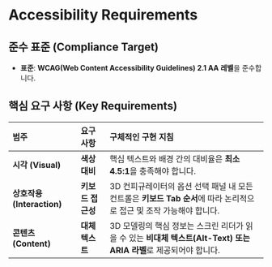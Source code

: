 # Accessibility Requirements

## 준수 표준 (Compliance Target)

  * **표준**: **WCAG(Web Content Accessibility Guidelines) 2.1 AA 레벨**을 준수합니다.

## 핵심 요구 사항 (Key Requirements)

| 범주 | 요구사항 | 구체적인 구현 지침 |
| :--- | :--- | :--- |
| **시각 (Visual)** | **색상 대비** | 핵심 텍스트와 배경 간의 대비율은 **최소 4.5:1**을 충족해야 합니다. |
| **상호작용 (Interaction)** | **키보드 접근성** | 3D 컨피규레이터의 옵션 선택 패널 내 모든 컨트롤은 **키보드 Tab 순서**에 따라 논리적으로 접근 및 조작 가능해야 합니다. |
| **콘텐츠 (Content)** | **대체 텍스트** | 3D 모델링의 핵심 정보는 스크린 리더가 읽을 수 있는 **비대체 텍스트(Alt-Text) 또는 ARIA 라벨**로 제공되어야 합니다. |
